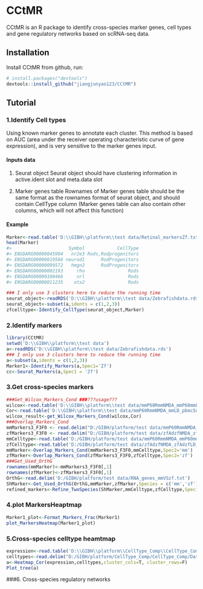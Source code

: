 
<!-- README.md is generated from README.Rmd. Please edit that file -->

# CCtMR

<!-- badges: start -->
<!-- badges: end -->

CCtMR is an R package to identify cross-species marker genes, cell types
and gene regulatory networks based on scRNA-seq data.

## Installation

Install CCtMR from github, run:

``` r
# install.packages("devtools")
devtools::install_github("jiangjunyao123/CCtMR")
```

## Tutorial

### 1.Identify Cell types

Using known marker genes to annotate each cluster. This method is based
on AUC (area under the receiver operating characteristic curve of gene
expression), and is very sensitive to the marker genes input.

#### Inputs data

1.  Seurat object Seurat object should have clustering information in
    active.ident slot and meta.data slot

2.  Marker genes table Rownames of Marker genes table should be the same
    format as the rownames format of seurat object, and should contain
    CellType column (Marker genes table can also contain other columns,
    which will not affect this function)

#### Example

``` r
Marker<-read.table('D:\\GIBH\\platform\\test data/Retinal_markersZf.txt',header = T)
head(Marker)
#>                     Symbol            CellType
#> ENSDARG00000045904   nr2e3 Rods,Rodprogenitors
#> ENSDARG00000019566 neurod1      RodProgenitors
#> ENSDARG00000099572   hmgn2      RodProgenitors
#> ENSDARG00000002193     rho                Rods
#> ENSDARG00000100466     nrl                Rods
#> ENSDARG00000011235    otx2                Rods
```

``` r
### I only use 3 clusters here to reduce the running time
seurat_object<-readRDS('D:\\GIBH\\platform\\test data/Zebrafishdata.rds')
seurat_object<-subset(a,idents = c(1,2,3))
zfcelltype<-Identify_CellType(seurat_object,Marker)
```

### 2.Identify markers

``` r
library(CCtMR)
setwd('D:\\GIBH\\platform\\test data')
a<-readRDS('D:\\GIBH\\platform\\test data/Zebrafishdata.rds')
### I only use 3 clusters here to reduce the running time
a<-subset(a,idents = c(1,2,3))
Marker1<-Identify_Markers(a,Spec1='Zf')
cc<-Seurat_Markers(a,Spec1 = 'Zf')
```

### 3.Get cross-species markers

``` r
###Get_Wilcox_Markers_Cond ###???usage???
wilcox<-read.table('D:\\GIBH\\platform\\test data/mmP60RmmNMDA_mmP60mmLD_wilcoxMG_MarkerGenes.txt')
Cor<-read.table('D:\\GIBH\\platform\\test data/mmP60RmmNMDA_mmLD_pbmcSubC_MG_Bin50_R5_GeneCor.txt',header = T)
wilcox_result<-get_Wilcox_Markers_Cond(wilcox,Cor)
###Overlap_Markers_Cond
mmMarkers3_F3F0 <- read.delim("D:/GIBH/platform/test data/mmP60RmmNMDA_mmP60mmLD_P03_Markers3_F3F0.txt")
zfMarkers3_F3F0 <- read.delim("D:/GIBH/platform/test data/zfAdzfNMDA_zfAdzfLD_zfAdzfTR_P03_Markers3_F3F0.txt")
mmCelltype<-read.table('D:/GIBH/platform/test data/mmP60RmmNMDA_mmP60mmLD_Cell_Types.txt',header = T)
zfCelltype<-read.table('D:/GIBH/platform/test data/zfAdzfNMDA_zfAdzfLD_zfAdzfTR_Cell_Types.txt',header = T)
mmMarker<-Overlap_Markers_Cond(mmMarkers3_F3F0,mmCelltype,Spec2='mm')
zfMarker<-Overlap_Markers_Cond(zfMarkers3_F3F0,zfCelltype,Spec2='zf')
###Get_Used_OrthG
rownames(mmMarker)<-mmMarkers3_F3F0[,1]
rownames(zfMarker)<-zfMarkers3_F3F0[,1]
OrthG<-read.delim('D:/GIBH/platform/test data/RNA_genes_mmVSzf.txt')
ShMarker<-Get_Used_OrthG(OrthG,mmMarker,zfMarker,Species = c('mm','zf'))
refined_markers<-Refine_TwoSpecies(ShMarker,mmCelltype,zfCelltype,Species = c('mm','zf'))
```

### 4.plot MarkersHeaptmap

``` r
Marker1_plot<-Format_Markers_Frac(Marker1)
plot_MarkersHeatmap(Marker1_plot)
```

### 5.Cross-species celltype heamtmap

``` r
expression<-read.table('D:\\GIBH\\platform\\CellType_Comp\\CellType_Comp\\Data/mmP60RmmNMDA_chP10chNMDA_zfAdzfNMDA_Power01_SharedMarkers_Frac.txt')
celltypes<-read.delim("D:/GIBH/platform/CellType_Comp/CellType_Comp/Data/mmP60RmmNMDA_chP10chNMDA_zfAdzfNMDA_Cell_Types.txt")
a<-Heatmap_Cor(expression,celltypes,cluster_cols=T, cluster_rows=F)
Plot_tree(a)
```

\#\#\#6. Cross-species regulatory networks
